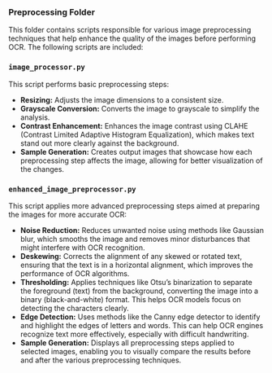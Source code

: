 ### Preprocessing Folder

This folder contains scripts responsible for various image preprocessing techniques that help enhance the quality of the images before performing OCR. The following scripts are included:

### `image_processor.py`

This script performs basic preprocessing steps:

* **Resizing:** Adjusts the image dimensions to a consistent size.
* **Grayscale Conversion:** Converts the image to grayscale to simplify the analysis.
* **Contrast Enhancement:** Enhances the image contrast using CLAHE (Contrast Limited Adaptive Histogram Equalization), which makes text stand out more clearly against the background.
* **Sample Generation:** Creates output images that showcase how each preprocessing step affects the image, allowing for better visualization of the changes.

### `enhanced_image_preprocessor.py`

This script applies more advanced preprocessing steps aimed at preparing the images for more accurate OCR:

* **Noise Reduction:** Reduces unwanted noise using methods like Gaussian blur, which smooths the image and removes minor disturbances that might interfere with OCR recognition.
* **Deskewing:** Corrects the alignment of any skewed or rotated text, ensuring that the text is in a horizontal alignment, which improves the performance of OCR algorithms.
* **Thresholding:** Applies techniques like Otsu’s binarization to separate the foreground (text) from the background, converting the image into a binary (black-and-white) format. This helps OCR models focus on detecting the characters clearly.
* **Edge Detection:** Uses methods like the Canny edge detector to identify and highlight the edges of letters and words. This can help OCR engines recognize text more effectively, especially with difficult handwriting.
* **Sample Generation:** Displays all preprocessing steps applied to selected images, enabling you to visually compare the results before and after the various preprocessing techniques.
